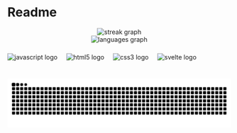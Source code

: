 # Readme

<div align="center">
  <img src="https://streak-stats.demolab.com?user=RosaesSouza&locale=pt-br&mode=daily&theme=gruvbox&hide_border=true&border_radius=5&date_format=M%20j%5B,%20Y%5D&order=3" height="150" alt="streak graph" /> <br>
  <img src="https://github-readme-stats.vercel.app/api/top-langs?username=RosaesSouza&locale=pt-br&hide_title=false&layout=compact&card_width=320&langs_count=5&theme=gruvbox&hide_border=true&order=2" height="150" alt="languages graph"  />
</div>

###

<div align="left">
  <img src="https://cdn.jsdelivr.net/gh/devicons/devicon/icons/javascript/javascript-original.svg" height="40" alt="javascript logo"  />
  <img width="12" />
  <img src="https://cdn.jsdelivr.net/gh/devicons/devicon/icons/html5/html5-original.svg" height="40" alt="html5 logo"  />
  <img width="12" />
  <img src="https://cdn.jsdelivr.net/gh/devicons/devicon/icons/css3/css3-original.svg" height="40" alt="css3 logo"  />
  <img width="12" />
  <img src="https://cdn.jsdelivr.net/gh/devicons/devicon/icons/svelte/svelte-original.svg" height="40" alt="svelte logo"  />
</div>

###

<br clear="both">

<div align="center">
  <img src="https://raw.githubusercontent.com/RosaesSouza/Readme/output/snake.svg" alt="Snake animation" />
</div>

###
